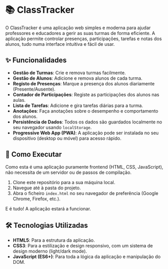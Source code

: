 # 📚 ClassTracker

O ClassTracker é uma aplicação web simples e moderna para ajudar professores e educadores a gerir as suas turmas de forma eficiente. A aplicação permite controlar presenças, participações, tarefas e notas dos alunos, tudo numa interface intuitiva e fácil de usar.

## ✨ Funcionalidades

- **Gestão de Turmas**: Crie e remova turmas facilmente.
- **Gestão de Alunos**: Adicione e remova alunos de cada turma.
- **Registo de Presenças**: Marque a presença dos alunos diariamente (Presente/Ausente).
- **Contador de Participações**: Registe as participações dos alunos nas aulas.
- **Lista de Tarefas**: Adicione e gira tarefas diárias para a turma.
- **Anotações**: Faça anotações sobre o desempenho e comportamento dos alunos.
- **Persistência de Dados**: Todos os dados são guardados localmente no seu navegador usando `localStorage`.
- **Progressive Web App (PWA)**: A aplicação pode ser instalada no seu dispositivo (desktop ou móvel) para acesso rápido.

## 🚀 Como Executar

Como esta é uma aplicação puramente frontend (HTML, CSS, JavaScript), não necessita de um servidor ou de passos de compilação.

1.  Clone este repositório para a sua máquina local.
2.  Navegue até à pasta do projeto.
3.  Abra o ficheiro `index.html` no seu navegador de preferência (Google Chrome, Firefox, etc.).

E é tudo! A aplicação estará a funcionar.

## 🛠️ Tecnologias Utilizadas

- **HTML5**: Para a estrutura da aplicação.
- **CSS3**: Para a estilização e design responsivo, com um sistema de design moderno (light/dark mode).
- **JavaScript (ES6+)**: Para toda a lógica da aplicação e manipulação do DOM.
